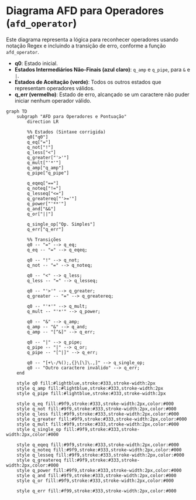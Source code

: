# Diagrama AFD para Operadores (`afd_operator`)

Este diagrama representa a lógica para reconhecer operadores usando notação Regex e incluindo a transição de erro, conforme a função `afd_operator`.

-   **q0**: Estado inicial.
-   **Estados Intermediários Não-Finais (azul claro)**: `q_amp` e `q_pipe`, para `&` e `|`.
-   **Estados de Aceitação (verde)**: Todos os outros estados que representam operadores válidos.
-   **q_err (vermelho)**: Estado de erro, alcançado se um caractere não puder iniciar nenhum operador válido.

```mermaid
graph TD
    subgraph "AFD para Operadores e Pontuação"
        direction LR

        %% Estados (Sintaxe corrigida)
        q0["q0"]
        q_eq["="]
        q_not["!"]
        q_less["<"]
        q_greater["'>'"]
        q_mult["'*'"]
        q_amp["q_amp"]
        q_pipe["q_pipe"]

        q_eqeq["=="]
        q_noteq["!="]
        q_lesseq["<="]
        q_greatereq["'>='"]
        q_power["'**'"]
        q_and["&&"]
        q_or["||"]
        
        q_single_op["Op. Simples"]
        q_err["q_err"]

        %% Transições
        q0 -- "=" --> q_eq;
        q_eq -- "=" --> q_eqeq;

        q0 -- "!" --> q_not;
        q_not -- "=" --> q_noteq;

        q0 -- "<" --> q_less;
        q_less -- "=" --> q_lesseq;

        q0 -- "'>'" --> q_greater;
        q_greater -- "=" --> q_greatereq;
        
        q0 -- "'*'" --> q_mult;
        q_mult -- "'*'" --> q_power;

        q0 -- "&" --> q_amp;
        q_amp -- "&" --> q_and;
        q_amp -- "[^&]" --> q_err;

        q0 -- "|" --> q_pipe;
        q_pipe -- "|" --> q_or;
        q_pipe -- "[^|]" --> q_err;

        q0 -- "[+\-/%();,{}\[\]\.,]" --> q_single_op;
        q0 -- "Outro caractere inválido" --> q_err;
    end

    style q0 fill:#lightblue,stroke:#333,stroke-width:2px
    style q_amp fill:#lightblue,stroke:#333,stroke-width:2px
    style q_pipe fill:#lightblue,stroke:#333,stroke-width:2px

    style q_eq fill:#9f9,stroke:#333,stroke-width:2px,color:#000
    style q_not fill:#9f9,stroke:#333,stroke-width:2px,color:#000
    style q_less fill:#9f9,stroke:#333,stroke-width:2px,color:#000
    style q_greater fill:#9f9,stroke:#333,stroke-width:2px,color:#000
    style q_mult fill:#9f9,stroke:#333,stroke-width:2px,color:#000
    style q_single_op fill:#9f9,stroke:#333,stroke-width:2px,color:#000
    
    style q_eqeq fill:#9f9,stroke:#333,stroke-width:2px,color:#000
    style q_noteq fill:#9f9,stroke:#333,stroke-width:2px,color:#000
    style q_lesseq fill:#9f9,stroke:#333,stroke-width:2px,color:#000
    style q_greatereq fill:#9f9,stroke:#333,stroke-width:2px,color:#000
    style q_power fill:#9f9,stroke:#333,stroke-width:2px,color:#000
    style q_and fill:#9f9,stroke:#333,stroke-width:2px,color:#000
    style q_or fill:#9f9,stroke:#333,stroke-width:2px,color:#000
    
    style q_err fill:#f99,stroke:#333,stroke-width:2px,color:#000
```